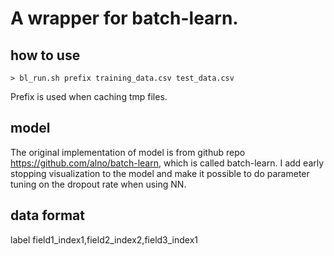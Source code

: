 # A wrapper for batch-learn.

## how to use
    > bl_run.sh prefix training_data.csv test_data.csv

Prefix is used when caching tmp files.

## model
The original implementation of model is from github repo https://github.com/alno/batch-learn,
which is called batch-learn. I add early stopping visualization to the model and 
make it possible to do parameter tuning on the dropout rate when using NN.

## data format
label field1_index1,field2_index2,field3_index1
